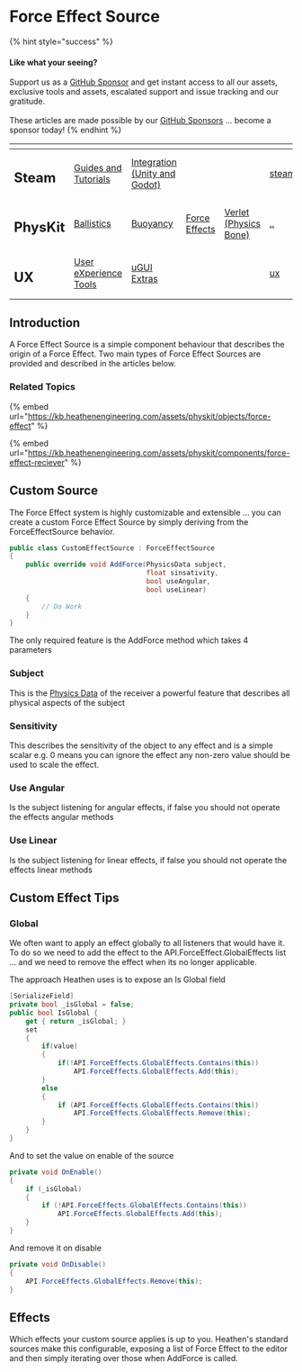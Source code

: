 # Force Effect Source

{% hint style="success" %}
#### Like what your seeing?

Support us as a [GitHub Sponsor](../../../../become-a-sponsor/) and get instant access to all our assets, exclusive tools and assets, escalated support and issue tracking and our gratitude.\
\
These articles are made possible by our [GitHub Sponsors](../../../../become-a-sponsor/) ... become a sponsor today!
{% endhint %}

<table data-view="cards"><thead><tr><th></th><th></th><th></th><th></th><th></th><th data-hidden data-card-target data-type="content-ref"></th><th data-hidden data-card-cover data-type="files"></th></tr></thead><tbody><tr><td><h2>Steam</h2></td><td><a href="../../../../company/steam/">Guides and Tutorials</a></td><td><a href="../../../steamworks/">Integration (Unity and Godot)</a></td><td></td><td></td><td><a href="../../../../company/steam/">steam</a></td><td><a href="../../../../.gitbook/assets/Steamworks Card.png">Steamworks Card.png</a></td></tr><tr><td><h2>PhysKit</h2></td><td><a href="../../learning/sample-scenes/1-ballistic-basics.md">Ballistics</a></td><td><a href="../../learning/sample-scenes/1-buoyancy-example.md">Buoyancy</a></td><td><a href="../../learning/sample-scenes/1-force-effect-fields.md">Force Effects</a></td><td><a href="../../learning/sample-scenes/2-verlet-spring-skinned-mesh.md">Verlet (Physics Bone)</a></td><td><a href="../../">..</a></td><td><a href="../../../../.gitbook/assets/PhysKit Card.png">PhysKit Card.png</a></td></tr><tr><td><h2>UX</h2></td><td><a href="../../../ux/learning/core-concepts/">User eXperience Tools</a></td><td><a href="../../../ux/learning/ugui-extras/">uGUI Extras</a></td><td></td><td></td><td><a href="../../../ux/">ux</a></td><td><a href="../../../../.gitbook/assets/Splash Screen (1).png">Splash Screen (1).png</a></td></tr></tbody></table>

## Introduction

A Force Effect Source is a simple component behaviour that describes the origin of a Force Effect. Two main types of Force Effect Sources are provided and described in the articles below.

### Related Topics

{% embed url="https://kb.heathenengineering.com/assets/physkit/objects/force-effect" %}

{% embed url="https://kb.heathenengineering.com/assets/physkit/components/force-effect-reciever" %}

## Custom Source

The Force Effect system is highly customizable and extensible ... you can create a custom Force Effect Source by simply deriving from the ForceEffectSource behavior.

```csharp
public class CustomEffectSource : ForceEffectSource
{
    public override void AddForce(PhysicsData subject, 
                                  float sinsativity, 
                                  bool useAngular, 
                                  bool useLinear)
    {
        // Do Work
    }
}
```

The only required feature is the AddForce method which takes 4 parameters

### Subject

This is the [Physics Data](../physics-data.md) of the receiver a powerful feature that describes all physical aspects of the subject

### Sensitivity

This describes the sensitivity of the object to any effect and is a simple scalar e.g. 0 means you can ignore the effect any non-zero value should be used to scale the effect.

### Use Angular

Is the subject listening for angular effects, if false you should not operate the effects angular methods

### Use Linear

Is the subject listening for linear effects, if false you should not operate the effects linear methods

## Custom Effect Tips

### Global

We often want to apply an effect globally to all listeners that would have it. To do so we need to add the effect to the API.ForceEffect.GlobalEffects list ... and we need to remove the effect when its no longer applicable.

The approach Heathen uses is to expose an Is Global field

```csharp
[SerializeField]
private bool _isGlobal = false;
public bool IsGlobal {
    get { return _isGlobal; }
    set
    {
        if(value)
        {
            if(!API.ForceEffects.GlobalEffects.Contains(this))
                API.ForceEffects.GlobalEffects.Add(this);
        }
        else
        {
            if (API.ForceEffects.GlobalEffects.Contains(this))
                API.ForceEffects.GlobalEffects.Remove(this);
        }
    }
}
```

And to set the value on enable of the source

```csharp
private void OnEnable()
{            
    if (_isGlobal)
    {
        if (!API.ForceEffects.GlobalEffects.Contains(this))
            API.ForceEffects.GlobalEffects.Add(this);
    }
}
```

And remove it on disable

```csharp
private void OnDisable()
{
    API.ForceEffects.GlobalEffects.Remove(this);
}
```

## Effects

Which effects your custom source applies is up to you. Heathen's standard sources make this configurable, exposing a list of Force Effect to the editor and then simply iterating over those when AddForce is called.
